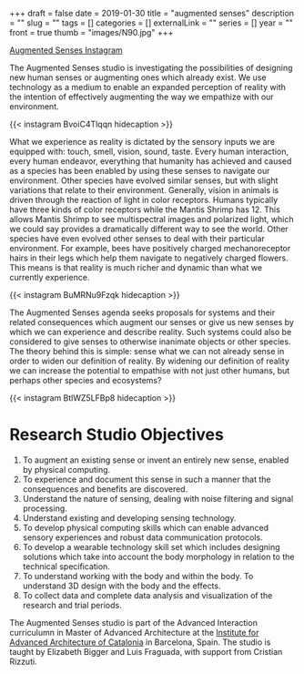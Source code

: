 +++ 
draft = false
date = 2019-01-30
title = "augmented senses"
description = ""
slug = "" 
tags = []
categories = []
externalLink = ""
series = []
year = ""
front = true
thumb = "images/N90.jpg"
+++

[Augmented Senses Instagram](https://www.instagram.com/augmentedsenses/)

The Augmented Senses studio is investigating the possibilities of designing new human senses or augmenting ones which already exist. We use technology as a medium to enable an expanded perception of reality with the intention of effectively augmenting the way we empathize with our environment.

{{< instagram BvoiC4Tlqqn hidecaption >}}

What we experience as reality is dictated by the sensory inputs we are equipped with: touch, smell, vision, sound, taste. Every human interaction, every human endeavor, everything that humanity has achieved and caused as a species has been enabled by using these senses to navigate our environment. Other species have evolved similar senses, but with slight variations that relate to their environment. Generally, vision in animals is driven through the reaction of light in color receptors. Humans typically have three kinds of color receptors while the Mantis Shrimp has 12. This allows Mantis Shrimp to see multispectral images and polarized light, which we could say provides a dramatically different way to see the world. Other species have even evolved other senses to deal with their particular environment. For example, bees have positively charged mechanoreceptor hairs in their legs which help them navigate to negatively charged flowers. This means is that reality is much richer and dynamic than what we currently experience.

{{< instagram BuMRNu9Fzqk hidecaption >}}

The Augmented Senses agenda seeks proposals for systems and their related consequences which augment our senses or give us new senses by which we can experience and describe reality. Such systems could also be considered to give senses to otherwise inanimate objects or other species. The theory behind this is simple: sense what we can not already sense in order to widen our definition of reality. By widening our definition of reality we can increase the potential to empathise with not just other humans, but perhaps other species and ecosystems?

{{< instagram BtlWZ5LFBp8 hidecaption >}}

# Research Studio Objectives
1. To augment an existing sense or invent an entirely new sense, enabled by physical computing.
2. To experience and document this sense in such a manner that the consequences and benefits are discovered.
3. Understand the nature of sensing, dealing with noise filtering and signal processing.
4. Understand existing and developing sensing technology.
5. To develop physical computing skills which can enable advanced sensory experiences and robust data communication protocols.
6. To develop a wearable technology skill set which includes designing solutions which take into account the body morphology in relation to the technical specification.
7. To understand working with the body and within the body. To understand 3D design with the body and the effects.  
8. To collect data and complete data analysis and visualization of the research and trial periods. 

The Augmented Senses studio is part of the Advanced Interaction curriculumn in Master of Advanced Architecture at the [Institute for Advanced Architecture of Catalonia](https://iaac.net) in Barcelona, Spain. The studio is taught by Elizabeth Bigger and Luis Fraguada, with support from Cristian Rizzuti.

